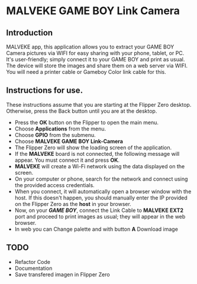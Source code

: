 # MALVEKE **GAME BOY** Link Camera

## Introduction
MALVEKE app, this application allows you to extract your GAME BOY Camera pictures via WIFI for easy sharing with your phone, tablet, or PC. It's user-friendly; simply connect it to your GAME BOY and print as usual. The device will store the images and share them on a web server via WIFI. You will need a printer cable or Gameboy Color link cable for this.

## Instructions for use.

These instructions assume that you are starting at the Flipper Zero desktop. Otherwise, press the Back button until you are at the desktop.

- Press the **OK** button on the Flipper to open the main menu.
- Choose **Applications** from the menu.
- Choose **GPIO** from the submenu.
- Choose **MALVEKE GAME BOY Link-Camera**
- The Flipper Zero will show the loading screen of the application. 
- If the **MALVEKE** board is not connected, the following message will appear. You must connect it and press **OK**.
- **MALVEKE** will create a Wi-Fi network using the data displayed on the screen.
- On your computer or phone, search for the network and connect using the provided access credentials.
- When you connect, it will automatically open a browser window with the host. If this doesn't happen, you should manually enter the IP provided on the Flipper Zero as the **host** in your browser.
- Now, on your ***GAME BOY***, connect the Link Cable to **MALVEKE** **EXT2** port and proceed to print images as usual; they will appear in the web browser.
- In web you can Change palette and with button **A** Download image

## TODO
- Refactor Code
- Documentation
- Save transfered imagen in Flipper Zero